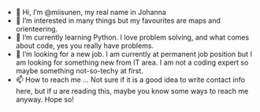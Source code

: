 - 👋 Hi, I’m @miisunen, my real name in Johanna
- 👀 I’m interested in many things but my favourites are maps and orienteering.
- 🌱 I’m currently learning Python. I love problem solving, and what comes about code, yes you really have problems.
- 💞️ I’m looking for a new job. I am currently at permanent job position but I am looking for something new from IT area. I am not a coding expert so maybe something not-so-techy at first.
- 📫 How to reach me ... Not sure if it is a good idea to write contact info here, but if u are reading this, maybe you know some ways to reach me anyway. Hope so!

<!---
miisunen/miisunen is a ✨ special ✨ repository because its `README.md` (this file) appears on your GitHub profile.
You can click the Preview link to take a look at your changes.
--->
